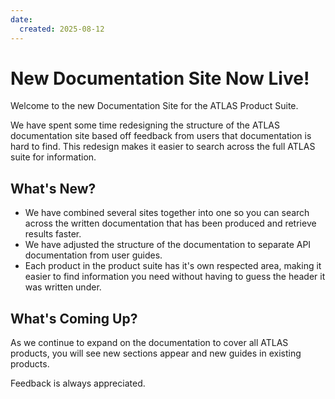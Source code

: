 ```yaml
---
date:
  created: 2025-08-12
---
```


# New Documentation Site Now Live!

Welcome to the new Documentation Site for the ATLAS Product Suite.

<!-- more -->

We have spent some time redesigning the structure of the ATLAS documentation site based off feedback from users that documentation is hard to find. This redesign makes it easier to search across the full ATLAS suite for information. 

## What's New?

- We have combined several sites together into one so you can search across the written documentation that has been produced and retrieve results faster.
- We have adjusted the structure of the documentation to separate API documentation from user guides. 
- Each product in the product suite has it's own respected area, making it easier to find information you need without having to guess the header it was written under. 

## What's Coming Up?

As we continue to expand on the documentation to cover all ATLAS products, you will see new sections appear and new guides in existing products. 

Feedback is always appreciated.